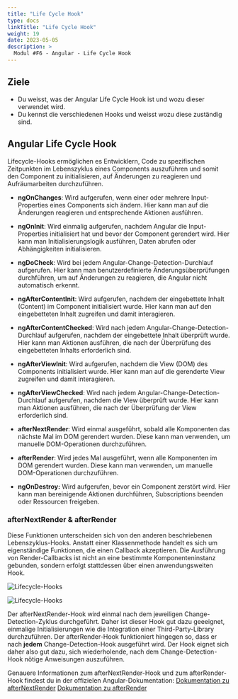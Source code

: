 ```yaml
---
title: "Life Cycle Hook"
type: docs
linkTitle: "Life Cycle Hook"
weight: 19
date: 2023-05-05
description: >
  Modul #F6 - Angular - Life Cycle Hook
---
```


## Ziele

- Du weisst, was der Angular Life Cycle Hook ist und wozu dieser verwendet wird.
- Du kennst die verschiedenen Hooks und weisst wozu diese zuständig sind.

## Angular Life Cycle Hook

Lifecycle-Hooks ermöglichen es Entwicklern, Code zu spezifischen Zeitpunkten im Lebenszyklus eines Components auszuführen und somit den Component zu initialisieren, auf Änderungen zu reagieren und Aufräumarbeiten durchzuführen.

- **ngOnChanges**: Wird aufgerufen, wenn einer oder mehrere Input-Properties eines Components sich ändern. Hier kann man auf die Änderungen reagieren und entsprechende Aktionen ausführen.

- **ngOnInit**: Wird einmalig aufgerufen, nachdem Angular die Input-Properties initialisiert hat und bevor der Component gerendert wird. Hier kann man Initialisierungslogik ausführen, Daten abrufen oder Abhängigkeiten initialisieren.

- **ngDoCheck**: Wird bei jedem Angular-Change-Detection-Durchlauf aufgerufen. Hier kann man benutzerdefinierte Änderungsüberprüfungen durchführen, um auf Änderungen zu reagieren, die Angular nicht automatisch erkennt.

- **ngAfterContentInit**: Wird aufgerufen, nachdem der eingebettete Inhalt (Content) im Component initialisiert wurde. Hier kann man auf den eingebetteten Inhalt zugreifen und damit interagieren.

- **ngAfterContentChecked**: Wird nach jedem Angular-Change-Detection-Durchlauf aufgerufen, nachdem der eingebettete Inhalt überprüft wurde. Hier kann man Aktionen ausführen, die nach der Überprüfung des eingebetteten Inhalts erforderlich sind.

- **ngAfterViewInit**: Wird aufgerufen, nachdem die View (DOM) des Components initialisiert wurde. Hier kann man auf die gerenderte View zugreifen und damit interagieren.

- **ngAfterViewChecked**: Wird nach jedem Angular-Change-Detection-Durchlauf aufgerufen, nachdem die View überprüft wurde. Hier kann man Aktionen ausführen, die nach der Überprüfung der View erforderlich sind.

- **afterNextRender**: Wird einmal ausgeführt, sobald alle Komponenten das nächste Mal im DOM gerendert wurden. Diese kann man verwenden, um manuelle DOM-Operationen durchzuführen.

- **afterRender**: Wird jedes Mal ausgeführt, wenn alle Komponenten im DOM gerendert wurden. Diese kann man verwenden, um manuelle DOM-Operationen durchzuführen.

- **ngOnDestroy:** Wird aufgerufen, bevor ein Component zerstört wird. Hier kann man bereinigende Aktionen durchführen, Subscriptions beenden oder Ressourcen freigeben.

### afterNextRender & afterRender

Diese Funktionen unterscheiden sich von den anderen beschriebenen Lebenszyklus-Hooks. Anstatt einer Klassenmethode handelt es sich um eigenständige Funktionen, die einen Callback akzeptieren.
Die Ausführung von Render-Callbacks ist nicht an eine bestimmte Komponenteninstanz gebunden, sondern erfolgt stattdessen über einen anwendungsweiten Hook.

![Lifecycle-Hooks ](../images/angular-lifecycle-init.png)

![Lifecycle-Hooks ](../images/angular-lifecycle-update.png)


Der afterNextRender-Hook wird einmal nach dem jeweiligen Change-Detection-Zyklus durchgeführt. Daher ist dieser Hook gut dazu geeeignet, einmalige Initialisierungen wie die Integration einer Third-Party-Library durchzuführen. 
Der afterRender-Hook funktioniert hingegen so, dass er nach **jedem** Change-Detection-Hook ausgeführt wird. Der Hook eignet sich daher also gut dazu, sich wiederholende, nach dem Change-Detection-Hook nötige Anweisungen auszuführen. 

Genauere Informationen zum afterNextRender-Hook und zum afterRender-Hook findest du in der offizielen Angular-Dokumentation: 
[Dokumentation zu afterNextRender](https://angular.dev/api/core/afterNextRender)
[Dokumentation zu afterRender](https://angular.dev/api/core/afterRender)
